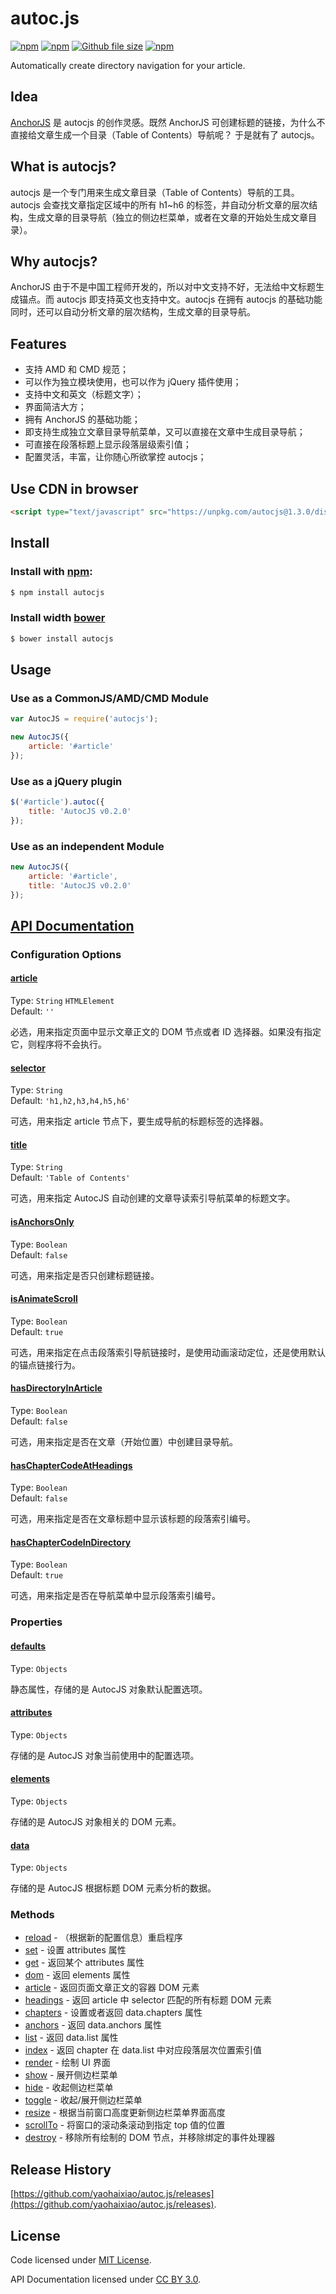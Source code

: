 # autoc.js

[![npm](https://img.shields.io/npm/v/autocjs.svg)]()
[![npm](https://img.shields.io/npm/dt/autocjs.svg)]()
[![Github file size](https://img.shields.io/github/size/yaohaixiao/autocjs/dist/autoc.min.js.svg)]()
[![npm](https://img.shields.io/npm/l/autocjs.svg)]()

Automatically create directory navigation for your article.

## Idea
[AnchorJS](http://bryanbraun.github.io/anchorjs/) 是 autocjs 的创作灵感。既然 AnchorJS 可创建标题的链接，为什么不直接给文章生成一个目录（Table of Contents）导航呢？ 于是就有了 autocjs。


## What is autocjs?
autocjs 是一个专门用来生成文章目录（Table of Contents）导航的工具。autocjs 会查找文章指定区域中的所有 h1~h6 的标签，并自动分析文章的层次结构，生成文章的目录导航（独立的侧边栏菜单，或者在文章的开始处生成文章目录）。


## Why autocjs?
AnchorJS 由于不是中国工程师开发的，所以对中文支持不好，无法给中文标题生成锚点。而 autocjs 即支持英文也支持中文。autocjs 在拥有 autocjs 的基础功能同时，还可以自动分析文章的层次结构，生成文章的目录导航。

## Features

* 支持 AMD 和 CMD 规范；
* 可以作为独立模块使用，也可以作为 jQuery 插件使用；
* 支持中文和英文（标题文字）；
* 界面简洁大方；
* 拥有 AnchorJS 的基础功能；
* 即支持生成独立文章目录导航菜单，又可以直接在文章中生成目录导航；
* 可直接在段落标题上显示段落层级索引值；
* 配置灵活，丰富，让你随心所欲掌控 autocjs；

## Use CDN in browser

``` html
<script type="text/javascript" src="https://unpkg.com/autocjs@1.3.0/dist/autoc.min.js"></script>
```

## Install

### Install with [npm](https://www.npmjs.com/):

```sh
$ npm install autocjs
```

### Install width [bower](https://bower.io/)

```sh
$ bower install autocjs
```

## Usage

### Use as a CommonJS/AMD/CMD Module

```js
var AutocJS = require('autocjs');

new AutocJS({
    article: '#article'
});
```

### Use as a jQuery plugin

```js
$('#article').autoc({
    title: 'AutocJS v0.2.0'
});
```

### Use as an independent Module

```js
new AutocJS({
    article: '#article',
    title: 'AutocJS v0.2.0'
});
```

## [API Documentation](http://yaohaixiao.github.io/autocjs/index.htm)

### Configuration Options

#### [article](http://yaohaixiao.github.io/autocjs/index.htm#option-article) 
Type: `String` `HTMLElement`  
Default: `''`

必选，用来指定页面中显示文章正文的 DOM 节点或者 ID 选择器。如果没有指定它，则程序将不会执行。

#### [selector](http://yaohaixiao.github.io/autocjs/index.htm#option-selector) 
Type: `String`  
Default: `'h1,h2,h3,h4,h5,h6'`

可选，用来指定 article 节点下，要生成导航的标题标签的选择器。

#### [title](http://yaohaixiao.github.io/autocjs/index.htm#option-title) 
Type: `String`  
Default: `'Table of Contents'`

可选，用来指定 AutocJS 自动创建的文章导读索引导航菜单的标题文字。

#### [isAnchorsOnly](http://yaohaixiao.github.io/autocjs/index.htm#option-isAnchorsOnly) 
Type: `Boolean`  
Default: `false`

可选，用来指定是否只创建标题链接。

#### [isAnimateScroll](http://yaohaixiao.github.io/autocjs/index.htm#option-isAnimateScroll) 
Type: `Boolean`  
Default: `true`

可选，用来指定在点击段落索引导航链接时，是使用动画滚动定位，还是使用默认的锚点链接行为。

#### [hasDirectoryInArticle](http://yaohaixiao.github.io/autocjs/index.htm#option-hasDirectoryInArticle) 
Type: `Boolean`  
Default: `false`

可选，用来指定是否在文章（开始位置）中创建目录导航。

#### [hasChapterCodeAtHeadings](http://yaohaixiao.github.io/autocjs/index.htm#option-hasChapterCodeAtHeadings) 
Type: `Boolean`  
Default: `false`

可选，用来指定是否在文章标题中显示该标题的段落索引编号。

#### [hasChapterCodeInDirectory](http://yaohaixiao.github.io/autocjs/index.htm#option-hasChapterCodeInDirectory) 
Type: `Boolean`  
Default: `true`

可选，用来指定是否在导航菜单中显示段落索引编号。

### Properties

#### [defaults](http://yaohaixiao.github.io/autocjs/index.htm#property-defaults) 
Type: `Objects`

静态属性，存储的是 AutocJS 对象默认配置选项。

#### [attributes](http://yaohaixiao.github.io/autocjs/index.htm#property-attribues)
Type: `Objects`

存储的是 AutocJS 对象当前使用中的配置选项。

#### [elements](http://yaohaixiao.github.io/autocjs/index.htm#property-elements) 
Type: `Objects`

存储的是 AutocJS 对象相关的 DOM 元素。

#### [data](http://yaohaixiao.github.io/autocjs/index.htm#property-data) 
Type: `Objects`

存储的是 AutocJS 根据标题 DOM 元素分析的数据。

### Methods

* [reload](http://yaohaixiao.github.io/autocjs/index.htm#method-reload)  - （根据新的配置信息）重启程序
* [set](http://yaohaixiao.github.io/autocjs/index.htm#method-reload) - 设置 attributes 属性
* [get](http://yaohaixiao.github.io/autocjs/index.htm#method-reload) - 返回某个 attributes 属性
* [dom](http://yaohaixiao.github.io/autocjs/index.htm#method-reload) - 返回 elements 属性
* [article](http://yaohaixiao.github.io/autocjs/index.htm#method-reload) - 返回页面文章正文的容器 DOM 元素
* [headings](http://yaohaixiao.github.io/autocjs/index.htm#method-reload) - 返回 article 中 selector 匹配的所有标题 DOM 元素
* [chapters](http://yaohaixiao.github.io/autocjs/index.htm#method-reload) - 设置或者返回 data.chapters 属性
* [anchors](http://yaohaixiao.github.io/autocjs/index.htm#method-reload) - 返回 data.anchors 属性
* [list](http://yaohaixiao.github.io/autocjs/index.htm#method-reload) - 返回 data.list 属性
* [index](http://yaohaixiao.github.io/autocjs/index.htm#method-reload) - 返回 chapter 在 data.list 中对应段落层次位置索引值
* [render](http://yaohaixiao.github.io/autocjs/index.htm#method-reload) - 绘制 UI 界面
* [show](http://yaohaixiao.github.io/autocjs/index.htm#method-reload) - 展开侧边栏菜单
* [hide](http://yaohaixiao.github.io/autocjs/index.htm#method-reload) - 收起侧边栏菜单
* [toggle](http://yaohaixiao.github.io/autocjs/index.htm#method-reload) - 收起/展开侧边栏菜单
* [resize](http://yaohaixiao.github.io/autocjs/index.htm#method-reload) - 根据当前窗口高度更新侧边栏菜单界面高度
* [scrollTo](http://yaohaixiao.github.io/autocjs/index.htm#method-reload) - 将窗口的滚动条滚动到指定 top 值的位置
* [destroy](http://yaohaixiao.github.io/autocjs/index.htm#method-reload) - 移除所有绘制的 DOM 节点，并移除绑定的事件处理器


## Release History

[https://github.com/yaohaixiao/autoc.js/releases](https://github.com/yaohaixiao/autoc.js/releases).


## License

Code licensed under [MIT License](http://opensource.org/licenses/mit-license.html). 

API Documentation licensed under [CC BY 3.0](http://creativecommons.org/licenses/by/3.0/).
